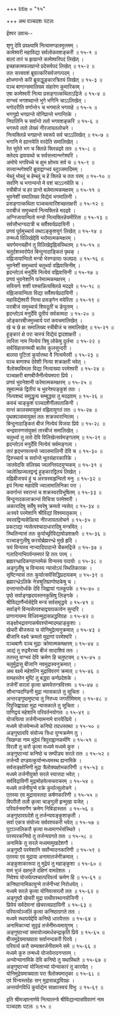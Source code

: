 +++
title = "१५"

+++
अथ पञ्चदशः पटलः  
    
    
ईश्वर उवाच--  
    
शृणु देवि प्रवक्ष्यामि नित्यामण्डलमुत्तमम् ।  
कामेश्वरी महाविद्या सर्वलोकवशङ्करी ॥ १५-१ ॥  
बालां तारं च हृत्प्रान्ते कामेश्वरिपदं लिखेत् ।  
इच्छाकामफलप्रान्ते प्रदेसर्वपदं लिखेत् ॥ १५-२ ॥  
ततः सत्त्ववशं ब्रूयात्करिसर्वजगत्पदम् ।  
क्षोभणान्ते करि ब्रूयाद्धुङ्कारत्रितयं लिखेत् ॥ १५-३ ॥  
पञ्च बाणान्समालिख्य संहारेण कुमारिकाम् ।  
एषा कामेश्वरी नित्या प्रसङ्गात्कथिताऽद्रिजे ॥ १५-४ ॥  
वाग्भवं भगशब्दान्ते भुगे भगिनि चाऽऽलिखेत् ।  
भगोदरीति वर्णान्ते१ च भगमाले भगावहे ॥ १५-५ ॥  
भगगुह्ये भगप्रान्ते योनिप्रान्ते भगान्तिके ।  
निपातिनि च सर्वान्ते ततो भगवशङ्करि ॥ १५-६ ॥  
भगरूपे ततो लेख्यं नीरजायतलोचने ।  
नित्यक्लिन्ने भगप्रान्ते स्वरूपे सर्व चाऽऽलिखेत् ॥ १५-७ ॥  
भगानि मे ह्यानयेति वरदेति समालिखेत् ।  
रेत सुरेते भग च क्लिन्ने क्लिन्नद्रवे ततः ॥ १५-८ ॥  
क्लेदय द्रावयाथो च सर्वसत्त्वान्भगेश्वरि ।  
अमोघे भगविच्चे च क्षुभ क्षोभय सर्व च ॥ १५-९ ॥  
सत्त्वान्भगेश्वरि ब्रूयाद्वाग्भवं ब्लूञ्जमादिमम् ।  
भेब्लूं भोब्लूं च हेम्ब्लूं च हें क्लिन्ने च ततः परम् ॥ १५-१० ॥  
सर्वाणि च भगान्यन्ते मे वशं चाऽऽनयेति च ।  
स्त्रीबीजं च हर प्रान्ते बलेमात्मकमक्षरम् ॥ १५-११ ॥  
भुवनेशीं समालिख्य विद्येयं भगमालिनी ।  
प्रसङ्गात्कथिता पञ्चचत्वारिंशच्छताक्षरी ॥ १५-१२ ॥  
पराबीजं समुच्चार्य नित्यक्लिन्ने मदद्रवे ।  
अग्निजायान्वितो मन्त्रो नित्यक्लिन्नेयमीरिता ॥ १५-१३ ॥  
सर्वसौभाग्यदात्री च सर्वैश्वर्यप्रदायिनी ।  
प्रणवं पूर्वमुच्चार्य तथाऽङ्कुशयुगं लिखेत् ॥ १५-१४ ॥  
तन्मध्ये विलिखेद्देवि भरोमात्मकमक्षरम् ।  
चवर्गमन्त्यहीनं तु विलिखेद्वह्निसंस्थितम् ॥ १५-१५ ॥  
चतुर्दशस्वरोपेतं बिन्दुनादाङ्कितं पृथक् ।  
वह्निजायान्वितो मन्त्रो भेरुण्डायाः फलप्रदः ॥ १५-१६ ॥  
भुवनेशीं समुच्चार्य चतुर्थ्या वह्निवासिनीम् ।  
हृदन्तोऽयं मनुर्देवि नित्येयं वह्निवासिनी ॥ १५-१७ ॥  
प्रणवं भुवनेशानि फरेमात्मकमक्षरम् ।  
सविसर्गः शशी पश्चान्नित्यक्लिन्ने मदद्रवे ॥ १५-१८ ॥  
वह्निजायान्विता विद्या सर्वैश्वर्यप्रदायिनी ।  
महाविद्येश्वरी नित्या प्रसङ्गेन मयेरिता ॥ १५-१९ ॥  
पराबीजं समुच्चार्य शिवदूतीं च ङेयुताम् ।  
हृदन्तोऽयं मनुर्देवि दूतीयं सर्वकामदा ॥ १५-२० ॥  
ओङ्कारबीजमुच्चार्य परां कवचमालिखेत् ।  
खे च छे क्षः समालिख्य स्त्रीबीजं च समालिखेत् ॥ १५-२१ ॥  
हूङ्कारं क्षे परा चास्त्रं विद्येयं द्वादशाक्षरी ।  
त्वरिता नाम नित्येयं त्रिषु लोकेषु दुर्लभा ॥ १५-२२ ॥  
सर्वसिंहासनमयी बालेव कुलसुन्दरी ।  
बालया पुटितां कुर्यात्तथा वै नित्यभैरवी ॥ १५-२३ ॥  
पञ्च बाणाश्च देवेशी नित्या शक्राक्षरी भवेत् ।  
त्रैलोक्यविमला विद्या नित्याख्या परमेश्वरी ॥ १५-२४ ॥  
पञ्चाक्षरी बाणबीजैनीत्येयमपरा प्रिये ।  
प्रणवं भुवनेशानी फरेमात्मकमक्षरम् ॥ १५-२५ ॥  
स्रूमात्मकं द्वितीयं च भुवनेश्यङ्कुशं ततः ।  
नित्यशब्दं समुद्धृत्य सम्बुद्ध्या तु मदद्रवाम् ॥ १५-२६ ॥  
कवचं चाङ्कुशं पञ्चदशैर्नीलपताकिनी ।  
वान्तं कालसमायुक्तं वह्निवायुगतं ततः ॥ १५-२७ ॥  
पृथक्पञ्समायुक्तं ततः शक्रस्वरान्वितम् ।  
बिन्दुनादाङ्कितं बीजं नित्येयं विजया प्रिये ॥ १५-२८ ॥  
चन्द्रवारुणसंयुक्तं तारबीजं समालिखेत् ।  
चतुर्थ्या तु ततो देवि विलिखेत्सर्वमङ्गलाम् ॥ १५-२९ ॥  
हृदन्तोऽयं मनुर्देवि नित्येयं सर्वमङ्गला ।  
तारं हृद्भगवत्यन्ते ज्वालामालिनी देवि च ॥ १५-३० ॥  
द्विरुच्चार्य च सर्वान्ते भूतसंहारकारिके ।  
जातवेदसि संलिख्य ज्वलन्तिपदयुग्मकम् ॥ १५-३१ ॥  
ज्वलेतिप्रज्वलद्वन्द्वं हुङ्कारद्वितयं लिखेत् ।  
वह्निबीजत्रयं हुं च अस्त्रस्वाहृन्वितो मनुः ॥ १५-३२ ॥  
इयं नित्या महादेवि ज्वालामालिनिका परा ।  
कवर्गान्तं स्वरान्तं च शक्रस्वरविभूषितम् ॥ १५-३३ ॥  
बिन्दुनादकलाक्रान्तं विचित्रा परमेश्वरी ।  
अकारादिषु सर्वेषु स्वरेषु क्रमतो न्यसेत् ॥ १५-३४ ॥  
अःस्वरे परमेशानि श्रीविद्यां विश्वमातृकाम् ।  
स्वरवद्विन्यसेन्नित्या नीरजायतलोचने ॥ १५-३५ ॥  
प्रकटाद्या न्यसेत्पश्चादाधारादिषु मन्त्रवित् ।  
स्थितिन्यासं ततः कुर्याच्छ्रीविद्याषोडशाक्षरैः ॥ १५-३६ ॥  
पञ्चाङ्गुलीषु करयोर्ब्रह्मरन्ध्रे मुखे हृदि ।  
त्रयं विन्यस्य नाभ्यादिपादान्ते चैकमद्रिजे ॥ १५-३७ ॥  
गलादिनाभिपर्यन्तमपरं हि ततः परम् ।  
ब्रह्मरन्ध्रादिकण्ठान्तमेकं विन्यस्य पादयोः ॥ १५-३८ ॥  
अङ्गुलीषु च विन्यस्य न्यासोऽयं स्थितिकारकः ।  
सृष्टिन्यासं ततः कुर्यात्सर्वसिद्धिप्रदायकम् ॥ १५-३९ ॥  
ब्रह्मरन्ध्रेऽलिके नेत्रश्रुतिघ्राणोष्ठकेषु च ।  
दन्तान्तरोर्ध्वके देवि जिह्वायां गलकूपके ॥ १५-४० ॥  
पृष्ठे सर्वाङ्गहृदयस्तनकुक्षिषु लिङ्गके ।  
श्रीविद्यार्णैर्न्यसेद्देवि मन्त्रं सर्वसमृद्धये ॥ १५-४१ ॥  
सर्वाङ्गे विन्यसेत्पश्चाद्व्यापकत्वेन सुन्दरि ।  
प्राणानायम्य विधिवन्मुद्रासन्नद्धविग्रहः ॥ १५-४२ ॥  
सङ्क्षोभद्रावणाकर्षवश्योन्मादमहाङ्कुशाः ।  
खेचरी बीजरूपा च योनिमुद्रेत्यनुक्रमात् ॥ १५-४३ ॥  
बीजानि वक्ष्ये क्रमतो मुद्राणां परमेश्वरि ।  
पञ्चबाणैः पञ्च मुद्राः क्रोमात्मकमक्षरम् ॥ १५-४४ ॥  
आद्यं तु रुद्रभैरव्या बीजं सादाशिवं ततः ।  
ततस्तु वाग्भवं देवि क्रमेण हि चतुष्टयम् ॥ १५-४५ ॥  
चतुर्मुद्रासु बीजानि नवमुद्रास्वनुक्रमात् ।  
अथ वक्ष्ये महेशत्नि मुद्राविवरणं क्रमात् ॥ १५-४६ ॥  
वामहस्तेन मुष्टिं तु बद्ध्वा कर्णप्रदेशके ।  
तर्जनीं सरलां कृत्वा भ्रामयेत्तन्त्रवित्तमः ॥ १५-४७ ॥  
सौभाग्यदण्डिनी मुद्रा न्यासकाले तु सूचिता ।  
अन्तरङ्गुष्ठमुष्ट्या तु निरुध्य जगतीमिमाम् ॥ १५-४८ ॥  
रिपुजिह्वाग्रहा मुद्रा न्यासकाले तु सूचिता ।  
पाणिद्वयं महेशानि परिवर्तनयोगतः ॥ १५-४९ ॥  
योजयित्वा तर्जनीभ्यामनामे वारयेत्प्रिये ।  
मध्यमे योजयेन्मध्ये कनिष्ठे तदधस्तथा ॥ १५-५० ॥  
अङ्गुष्ठावपि संयोज्य त्रिधा युग्मक्रमेण तु ।  
त्रिखण्डा नाम मुद्रेयं त्रिपुराह्वानकर्मणि ॥ १५-५१ ॥  
विरलौ तु करौ कृत्वा मध्यमे मध्यमे कुरु ।  
अङ्गुष्ठाभ्यां कनिष्ठे च सम्पीड्य सरले ततः ॥ १५-५२ ॥  
तर्जन्यौ दण्डवत्कुर्यान्मध्यमस्थ ह्यनामिके ।  
सर्वसङ्क्षोभिणी मुद्रा त्रैलोक्यक्षोभकारिणी ॥ १५-५३ ॥  
मध्यमे तर्जनीयुक्ते सरले स्यात्तदा भवेत् ।  
सर्वविद्राविणी मुद्रामोहयेत्सचराचरम् ॥ १५-५४ ॥  
मध्यमे तर्जनीयुग्मे वक्रे कुर्यात्सुलोचने ।  
एतस्या एव मुद्रायास्तदा कर्षणकारिणी ॥ १५-५५ ॥  
विपरीतौ तलौ कृत्वा चाङ्गुली हृन्मुखा यजेत् ।  
परिवर्तनमार्गेण क्रमेण निबिडास्ततः ॥ १५-५६ ॥  
अङ्गुष्ठावग्रदेशे तु तर्जन्यावङ्कुशाकृती ।  
सर्वा एकत्र संयोज्य सर्ववश्यकरी भवेत् ॥ १५-५७ ॥  
पुटाञ्जलिकरौ कृत्वा मध्यमागर्भसंस्थिते ।  
परस्परकनिष्ठे तु तर्जन्यग्रगते ततः ॥ १५-५८ ॥  
अनामिके तु सरले मध्यमामुखदेशगौ ।  
अङ्गुष्ठौ परमेशानि सर्वोन्मादनकारिणी ॥ १५-५९ ॥  
एतस्या एव मुद्राया अनामातर्जनीक्रमात् ।  
अङ्कुशाकारूपा तु मुद्रेयं तु महाङ्कुशा ॥ १५-६० ॥  
वामं भुजं दक्षभुजे दक्षिणं वामदेशतः ।  
निवेश्य योजयेत्पश्चात्परिवर्त्य क्रमेण हि ॥ १५-६१ ॥  
कनिष्ठानामिकायुग्मे तर्जनीभ्यां निरोधयेत् ।  
मध्यमे सरले कृत्वा योनिवत्सरलौ ततः ॥ १५-६२ ॥  
अङ्गुष्ठौ खेचरी मुद्रा पाथीवस्थानयोजिनी ।  
प्रियेयं सर्वदेवानां खेचरत्वप्रदायिनी ॥ १५-६३ ॥  
परिवर्त्याञ्जलिं कृत्वा कनिष्ठाग्रगते ततः ।  
मध्यमे स्थापयेद्देवि कनिष्ठे धारयेत्ततः ॥ १५-६४ ॥  
अनामिकाभ्यां सुदृढं तर्जनीमध्यमायुगम् ।  
अङ्गुष्ठाभ्यां समायोज्यमर्धचन्द्राकृतिं प्रिये ॥ १५-६५ ॥  
बीजमुद्रेयमाख्याता सर्वानन्दकरी पिरये ।  
परिवर्त्य करौ सम्यक्तर्जनीवामने समे ॥ १५-६६ ॥  
मध्यमे कुरु तन्मध्ये योजयेत्तदनन्तरम् ।  
अन्योन्यानामिके देवि कनिष्ठे तु यथास्थिते ॥ १५-६७ ॥  
अङ्गुष्ठाभ्यां योजिताभ्यां योन्याकारं तु कारयेत् ।  
योनिमुद्रेयमाख्याता परा त्रैलोक्यमातृका ॥ १५-६८ ॥  
एवं विन्यस्तदेहः सन् मुद्रासन्नद्धविग्रहः ।  
अन्तर्यागविधिं कुर्याद्येन साक्षात्स्वयं विभुः ॥ १५-६९ ॥  
    
इति श्रीमज्ज्ञानार्णवे नित्यातन्त्रे श्रीविद्यान्यासविवरणं नाम   
पञ्चदशः पटलः ॥ १५ ॥  
    
    
    
    
    
    
